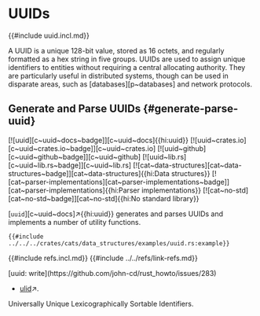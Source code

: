 # UUIDs

{{#include uuid.incl.md}}

A UUID is a unique 128-bit value, stored as 16 octets, and regularly formatted as a hex string in five groups. UUIDs are used to assign unique identifiers to entities without requiring a central allocating authority. They are particularly useful in distributed systems, though can be used in disparate areas, such as [databases][p~databases] and network protocols.

## Generate and Parse UUIDs {#generate-parse-uuid}

[![uuid][c~uuid~docs~badge]][c~uuid~docs]{{hi:uuid}}
[![uuid~crates.io][c~uuid~crates.io~badge]][c~uuid~crates.io]
[![uuid~github][c~uuid~github~badge]][c~uuid~github]
[![uuid~lib.rs][c~uuid~lib.rs~badge]][c~uuid~lib.rs]
[![cat~data-structures][cat~data-structures~badge]][cat~data-structures]{{hi:Data structures}}
[![cat~parser-implementations][cat~parser-implementations~badge]][cat~parser-implementations]{{hi:Parser implementations}}
[![cat~no-std][cat~no-std~badge]][cat~no-std]{{hi:No standard library}}

[`uuid`][c~uuid~docs]↗{{hi:uuid}} generates and parses UUIDs and implements a number of utility functions.

```rust,editable
{{#include ../../../crates/cats/data_structures/examples/uuid.rs:example}}
```

{{#include refs.incl.md}}
{{#include ../../refs/link-refs.md}}

<div class="hidden">
[uuid: write](https://github.com/john-cd/rust_howto/issues/283)

- [ulid](https://docs.rs/ulid/latest/ulid)↗.

Universally Unique Lexicographically Sortable Identifiers.

</div>

